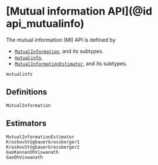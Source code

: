 
# [Mutual information API](@id api_mutualinfo)

The mutual information (MI) API is defined by

- [`MutualInformation`](@ref), and its subtypes.
- [`mutualinfo`](@ref),
- [`MutualInformationEstimator`](@ref), and its subtypes.

```@docs
mutualinfo
```

## Definitions

```@docs
MutualInformation
```

## Estimators

```@docs
MutualInformationEstimator
KraskovStögbauerGrassberger1
KraskovStögbauerGrassberger2
GaoKannanOhViswanath
GaoOhViswanath
```

